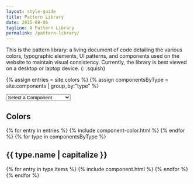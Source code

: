 ```yaml
---
layout: style-guide
title: Pattern Library
date: 2015-08-06
tagline: A Pattern Library
permalink: /pattern-library/
---
```


This is the pattern library: a living document of code detailing the various colors, typographic elements, UI patterns, and components used on the website to maintain visual consistency. Currently, the library is best viewed on a desktop or laptop device.
{: .squish}

{% assign entries = site.colors %}
{% assign componentsByType = site.components | group_by:"type" %}

<form>
  <select name="newurl" id="component-select" onChange="window.location.replace(this.options[this.selectedIndex].value)">
    <option value="">Select a Component</option>
    <option value="#guide-color-palettes">Colors</option>
      {% for type in componentsByType %}
      <option value="#guide-{{ type.name }}">{{ type.name | capitalize }}</option>
      {% for entry in type.items %}
      <option value="#guide-{{ entry.title | slugify }}">&nbsp;&nbsp;&nbsp;{{ entry.title }}</option>
      {% endfor %}
      {% endfor %}
  </select>
</form>


<h2 id="guide-color-palettes" class="cf">Colors</h2>
{% for entry in entries %}
  {% include component-color.html %}
{% endfor %}
{% for type in componentsByType %}
<h2 id="guide-{{ type.name }}" class="cf">{{ type.name | capitalize }}</h2>
{% for entry in type.items %}
{% include component.html %}
{% endfor %}
{% endfor %}